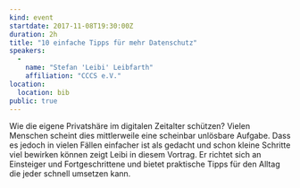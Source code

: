 ```yaml
---
kind: event
startdate: 2017-11-08T19:30:00Z
duration: 2h
title: "10 einfache Tipps für mehr Datenschutz"
speakers:
  -
    name: "Stefan 'Leibi' Leibfarth"
    affiliation: "CCCS e.V."
location:
  location: bib
public: true
---
```

Wie die eigene Privatshäre im digitalen Zeitalter schützen? Vielen Menschen scheint dies mittlerweile eine scheinbar unlösbare Aufgabe.
Dass es jedoch in vielen Fällen einfacher ist als gedacht und schon kleine Schritte viel bewirken können zeigt Leibi in diesem Vortrag.
Er richtet sich an Einsteiger und Fortgeschrittene und bietet praktische Tipps für den Alltag die jeder schnell umsetzen kann.
